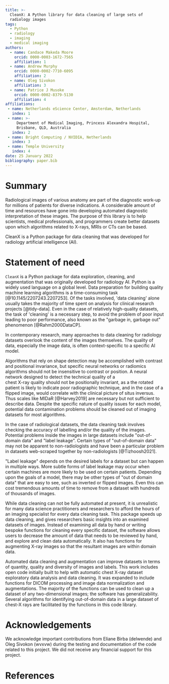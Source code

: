 ```yaml
---
title: >-
  CleanX: A Python library for data cleaning of large sets of
  radiology images
tags:
  - Python
  - radiology
  - imaging
  - medical imaging
authors:
  - name: Candace Makeda Moore
    orcid: 0000-0003-1672-7565
    affiliation: 1
  - name: Andrew Murphy
    orcid: 0000-0002-7710-6095
    affiliation: 2
  - name: Oleg Sivokon
    affiliation: 3
  - name: Patrice J Musoke
    orcid: 0000-0002-8379-5130
    affiliation: 4
affiliations:
 - name: Netherlands eScience Center, Amsterdam, Netherlands
   index: 1
 - name: >-
     Department of Medical Imaging, Princess Alexandra Hospital,
     Brisbane, QLD, Australia
   index: 2
 - name: Bright Computing / NVIDIA, Netherlands
   index: 3
 - name: Temple University
   index: 4
date: 25 January 2022
bibliography: paper.bib
---
```


# Summary


Radiological images of various anatomy are part of the diagnostic
work-up for millions of patients for diverse indications. A
considerable amount of time and resources have gone into 
developing automated diagnostic interpretation of these images. The
purpose of this library is to help scientists, medical professionals,
and programmers create better datasets upon which algorithms related
to X-rays, MRIs or CTs can be based.

CleanX is a Python package for data cleaning that was developed for
radiology artificial intelligence (AI).


# Statement of need
`CleanX` is a Python package for data exploration, cleaning, and
augmentation that was originally developed for radiology AI. Python is
a widely used language on a global level. Data preparation for
building quality machine learning algorithms is a
time-consuming task [@10.1145/2207243.2207253]. Of the tasks involved,
'data cleaning' alone usually takes the majority of time spent on
analysis for clinical research projects [@tidy-data]. Even in the case of relatively high-quality datasets, the task of 'cleaning' is a necessary step, to avoid the problem of poor input leading to poor performance, also known as the "garbage in, garbage out" phenomenon [@Rahm2000DataCP].

In contemporary research, many approaches to data cleaning for
radiology datasets overlook the content of the images themselves. The
quality of data, especially the image data, is often context-specific
to a specific AI model.

Algorithms that rely on shape detection may be accomplished with
contrast and positional invariance, but specific neural networks or
radiomics algorithms should not be insensitive to contrast or
position. A neural network designed to detect the technical quality of a  
chest X-ray quality should not be positionally invariant, as a
the rotated patient is likely to indicate poor radiographic technique,
and in the case of a flipped image, would correlate with the clinical
picture of situs inversus. Thus scales like MIDaR [@Harvey2019] are
necessary but not sufficient to describe data. Despite the specific
nature of quality issues for each model, potential data contamination
problems should be cleaned out of imaging datasets for most algorithms.

In the case of radiological datasets, the data cleaning task
involves checking the accuracy of labelling and/or the quality of the
images. Potential problems inside the images in
large datasets include "out-of-domain data" and
"label leakage". Certain types of "out-of-domain data" may not be
apparent to non-radiologists and have been a particular problem in
datasets web-scraped together by non-radiologists [@Tizhoosh2021].

"Label leakage" depends on the desired labels for a dataset but can
happen in multiple ways. More subtle forms of label leakage may occur when certain machines are more likely to be used on certain
patients. Depending upon the goals of a model, there may be other
types of "out of domain data" that are easy to see, such as inverted
or flipped images. Even this can cost tremendous amounts of time to
remove from a dataset with hundreds of thousands of images.

While data cleaning can not be fully automated at present, it is
unrealistic for many data science practitioners and researchers to
afford the hours of an imaging specialist for every data cleaning
task. This package speeds up data cleaning, and gives researchers
basic insights into an examined datasets of images. Instead of examining all
data by hand or writing bespoke functions for cleaning every specific 
dataset, the software allows users to decrease the amount of data that 
needs to be reviewed by hand, and explore and clean data automatically.
It also has functions for augmenting X-ray images so that the resultant
images are within domain data.

Automated data cleaning and augmentation can improve datasets 
in terms of quantity, quality and diversity of images and labels.
This work includes open code initially built to help with
automatic chest X-ray dataset exploratory data analysis and data
cleaning. It was expanded to include functions for DICOM processing
and image data normalization and augmentations. The majority of the functions can be used to clean up a dataset of any two-dimensional
images; the software has generalizability. Several algorithms for identifying out-of-domain data in a large dataset of chest-X rays are facilitated by the functions in this code library.


# Acknowledgements

We acknowledge important contributions from Eliane Birba (delwende) and
Oleg Sivokon (wvxvw) during the testing and documentation of the code
related to this project. We did not receive any financial support for
this project.

# References
